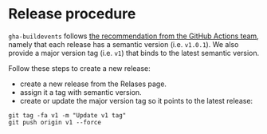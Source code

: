 # Release procedure

`gha-buildevents` follows [the recommendation from the GitHub Actions team](https://github.com/actions/toolkit/blob/master/docs/action-versioning.md#versioning), namely that each release has a semantic version (i.e. `v1.0.1`). We also provide a major version tag (i.e. `v1`) that binds to the latest semantic version.

Follow these steps to create a new release:
- create a new release from the Relases page.
- assign it a tag with semantic version.
- create or update the major version tag so it points to the latest release:
```
git tag -fa v1 -m "Update v1 tag"
git push origin v1 --force
```
